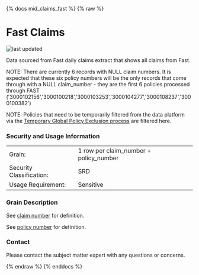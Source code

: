 {% docs mid_claims_fast %}
{% raw %}

# Fast Claims

![last updated](assets/update_badges/mid_claims_fast.svg)

Data sourced from Fast daily claims extract that shows all claims from Fast. 


NOTE: There are currently 6 records with NULL claim numbers. It is expected that these six policy
numbers will be the only records that come through with a NULL claim_number - they are the first
6 policies processed through FAST
('3000102156','3000100218','3000103253','3000104277','3000108237','3000100382')

NOTE: Policies that need to be temporarily filtered from the data platform via the [Temporary Global Policy Exclusion 
process](https://aaalife-data.atlassian.net/wiki/spaces/DPF/pages/11498160129/Temporary+Global+Policy+Exclusion) are filtered here.



### Security and Usage Information
|     |     |
| --- | --- |
| Grain:                   | 1 row per claim_number + policy_number |
| Security Classification: | SRD |
| Usage Requirement:       | Sensitive |

### Grain Description
See [claim number](#!/exposure/docs.business_glossary.glossary#claim_number)
for definition.

See [policy number](#!/exposure/docs.business_glossary.glossary#policy_number)
for definition.

### Contact
Please contact the subject matter expert with any questions or concerns.

{% endraw %}
{% enddocs %}
